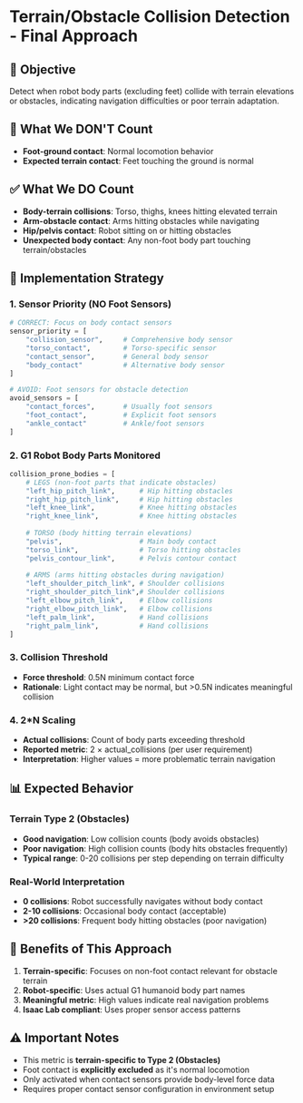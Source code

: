 # Terrain/Obstacle Collision Detection - Final Approach

## 🎯 **Objective**
Detect when robot body parts (excluding feet) collide with terrain elevations or obstacles, indicating navigation difficulties or poor terrain adaptation.

## 🚫 **What We DON'T Count**
- **Foot-ground contact**: Normal locomotion behavior
- **Expected terrain contact**: Feet touching the ground is normal

## ✅ **What We DO Count**
- **Body-terrain collisions**: Torso, thighs, knees hitting elevated terrain
- **Arm-obstacle contact**: Arms hitting obstacles while navigating
- **Hip/pelvis contact**: Robot sitting on or hitting obstacles
- **Unexpected body contact**: Any non-foot body part touching terrain/obstacles

## 🔧 **Implementation Strategy**

### **1. Sensor Priority (NO Foot Sensors)**
```python
# CORRECT: Focus on body contact sensors
sensor_priority = [
    "collision_sensor",     # Comprehensive body sensor
    "torso_contact",        # Torso-specific sensor
    "contact_sensor",       # General body sensor
    "body_contact"          # Alternative body sensor
]

# AVOID: Foot sensors for obstacle detection
avoid_sensors = [
    "contact_forces",       # Usually foot sensors
    "foot_contact",         # Explicit foot sensors
    "ankle_contact"         # Ankle/foot sensors
]
```

### **2. G1 Robot Body Parts Monitored**
```python
collision_prone_bodies = [
    # LEGS (non-foot parts that indicate obstacles)
    "left_hip_pitch_link",      # Hip hitting obstacles
    "right_hip_pitch_link",     # Hip hitting obstacles  
    "left_knee_link",           # Knee hitting obstacles
    "right_knee_link",          # Knee hitting obstacles
    
    # TORSO (body hitting terrain elevations)
    "pelvis",                   # Main body contact
    "torso_link",               # Torso hitting obstacles
    "pelvis_contour_link",      # Pelvis contour contact
    
    # ARMS (arms hitting obstacles during navigation)
    "left_shoulder_pitch_link", # Shoulder collisions
    "right_shoulder_pitch_link",# Shoulder collisions
    "left_elbow_pitch_link",    # Elbow collisions
    "right_elbow_pitch_link",   # Elbow collisions
    "left_palm_link",           # Hand collisions
    "right_palm_link",          # Hand collisions
]
```

### **3. Collision Threshold**
- **Force threshold**: 0.5N minimum contact force
- **Rationale**: Light contact may be normal, but >0.5N indicates meaningful collision

### **4. 2*N Scaling**
- **Actual collisions**: Count of body parts exceeding threshold
- **Reported metric**: 2 × actual_collisions (per user requirement)
- **Interpretation**: Higher values = more problematic terrain navigation

## 📊 **Expected Behavior**

### **Terrain Type 2 (Obstacles)**
- **Good navigation**: Low collision counts (body avoids obstacles)
- **Poor navigation**: High collision counts (body hits obstacles frequently)
- **Typical range**: 0-20 collisions per step depending on terrain difficulty

### **Real-World Interpretation**
- **0 collisions**: Robot successfully navigates without body contact
- **2-10 collisions**: Occasional body contact (acceptable)
- **>20 collisions**: Frequent body hitting obstacles (poor navigation)

## 🚀 **Benefits of This Approach**
1. **Terrain-specific**: Focuses on non-foot contact relevant for obstacle terrain
2. **Robot-specific**: Uses actual G1 humanoid body part names
3. **Meaningful metric**: High values indicate real navigation problems
4. **Isaac Lab compliant**: Uses proper sensor access patterns

## ⚠️ **Important Notes**
- This metric is **terrain-specific to Type 2 (Obstacles)**
- Foot contact is **explicitly excluded** as it's normal locomotion
- Only activated when contact sensors provide body-level force data
- Requires proper contact sensor configuration in environment setup 